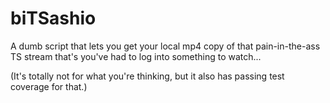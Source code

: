 # biTSashio

A dumb script that lets you get your local mp4 copy of that pain-in-the-ass TS stream that's you've had to log into something to watch...

(It's totally not for what you're thinking, but it also has passing test coverage for that.)
